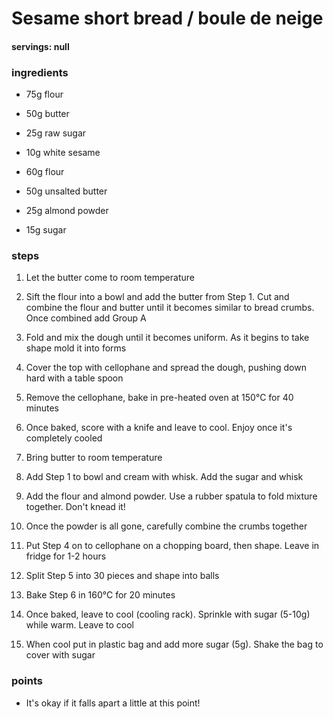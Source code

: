 # Sesame short bread / boule de neige
#### servings: null
### ingredients
- 75g flour
- 50g butter

- 25g raw sugar
- 10g white sesame

- 60g flour
- 50g unsalted butter
- 25g almond powder
- 15g sugar

### steps
1. Let the butter come to room temperature

2. Sift the flour into a bowl and add the butter from Step 1. Cut and combine the flour and butter until it becomes similar to bread crumbs. Once combined add Group A

3. Fold and mix the dough until it becomes uniform. As it begins to take shape mold it into forms

4. Cover the top with cellophane and spread the dough, pushing down hard with a table spoon

5. Remove the cellophane, bake in pre-heated oven at 150°C for 40 minutes

6. Once baked, score with a knife and leave to cool. Enjoy once it's completely cooled

7. Bring butter to room temperature

8. Add Step 1 to bowl and cream with whisk. Add the sugar and whisk

9. Add the flour and almond powder. Use a rubber spatula to fold mixture together. Don't knead it!

10. Once the powder is all gone, carefully combine the crumbs together

11. Put Step 4 on to cellophane on a chopping board, then shape. Leave in fridge for 1-2 hours

12. Split Step 5 into 30 pieces and shape into balls

13. Bake Step 6 in 160°C for 20 minutes

14. Once baked, leave to cool (cooling rack). Sprinkle with sugar (5-10g) while warm. Leave to cool

15. When cool put in plastic bag and add more sugar (5g). Shake the bag to cover with sugar

### points
- It's okay if it falls apart a little at this point!